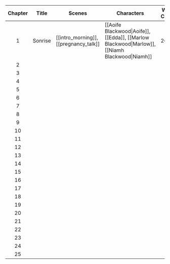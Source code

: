 | Chapter | Title   | Scenes                                | Characters                                                                                     | Word Count |
| :-----: | ------- | ------------------------------------- | ---------------------------------------------------------------------------------------------- | ---------- |
|    1    | Sonrise | [[intro_morning]], [[pregnancy_talk]] | [[Aoife Blackwood\|Aoife]], [[Edda]], [[Marlow Blackwood\|Marlow]], [[Niamh Blackwood\|Niamh]] | 2609       |
|    2    |         |                                       |                                                                                                |            |
|    3    |         |                                       |                                                                                                |            |
|    4    |         |                                       |                                                                                                |            |
|    5    |         |                                       |                                                                                                |            |
|    6    |         |                                       |                                                                                                |            |
|    7    |         |                                       |                                                                                                |            |
|    8    |         |                                       |                                                                                                |            |
|    9    |         |                                       |                                                                                                |            |
|   10    |         |                                       |                                                                                                |            |
|   11    |         |                                       |                                                                                                |            |
|   12    |         |                                       |                                                                                                |            |
|   13    |         |                                       |                                                                                                |            |
|   14    |         |                                       |                                                                                                |            |
|   15    |         |                                       |                                                                                                |            |
|   16    |         |                                       |                                                                                                |            |
|   17    |         |                                       |                                                                                                |            |
|   18    |         |                                       |                                                                                                |            |
|   19    |         |                                       |                                                                                                |            |
|   20    |         |                                       |                                                                                                |            |
|   21    |         |                                       |                                                                                                |            |
|   22    |         |                                       |                                                                                                |            |
|   23    |         |                                       |                                                                                                |            |
|   24    |         |                                       |                                                                                                |            |
|   25    |         |                                       |                                                                                                |            |